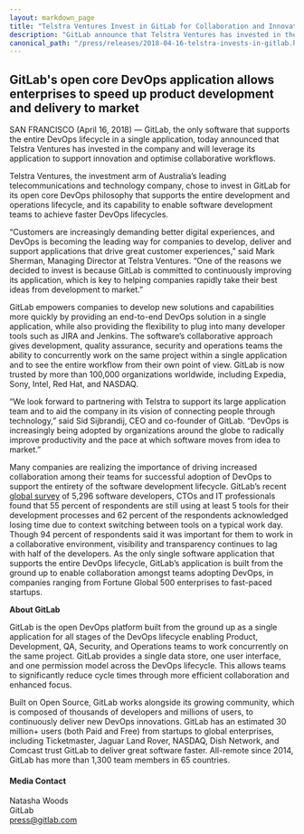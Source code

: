 ```yaml
---
layout: markdown_page
title: "Telstra Ventures Invest in GitLab for Collaboration and Innovation"
description: "GitLab announce that Telstra Ventures has invested in the company and will leverage its application to support innovation and optimise collaborative workflows."
canonical_path: "/press/releases/2018-04-16-telstra-invests-in-gitlab.html"
---
```


## GitLab's open core DevOps application allows enterprises to speed up product development and delivery to market
 
SAN FRANCISCO (April 16, 2018) — GitLab, the only software that supports the entire DevOps lifecycle in a single application, today announced that Telstra Ventures has invested in the company and will leverage its application to support innovation and optimise collaborative workflows.
 
Telstra Ventures, the investment arm of Australia’s leading telecommunications and technology company, chose to invest in GitLab for its open core DevOps philosophy that supports the entire development and operations lifecycle, and its capability to enable software development teams to achieve faster DevOps lifecycles.
 
“Customers are increasingly demanding better digital experiences, and DevOps is becoming the leading way for companies to develop, deliver and support applications that drive great customer experiences,” said Mark Sherman, Managing Director at Telstra Ventures. “One of the reasons we decided to invest is because GitLab is committed to continuously improving its application, which is key to helping companies rapidly take their best ideas from development to market.”
 
GitLab empowers companies to develop new solutions and capabilities more quickly by providing an end-to-end DevOps solution in a single application, while also providing the flexibility to plug into many developer tools such as JIRA and Jenkins. The software’s collaborative approach gives development, quality assurance, security and operations teams the ability to concurrently work on the same project within a single application and to see the entire workflow from their own point of view. GitLab is now trusted by more than 100,000 organizations worldwide, including Expedia, Sony, Intel, Red Hat, and NASDAQ.
 
“We look forward to partnering with Telstra to support its large application team and to aid the company in its vision of connecting people through technology,” said Sid Sijbrandij, CEO and co-founder of GitLab. “DevOps is increasingly being adopted by organizations around the globe to radically improve productivity and the pace at which software moves from idea to market.”
 
Many companies are realizing the importance of driving increased collaboration among their teams for successful adoption of DevOps to support the entirety of the software development lifecycle. GitLab’s recent [global survey](/developer-survey/previous/2018/) of 5,296 software developers, CTOs and IT professionals found that 55 percent of respondents are still using at least 5 tools for their development processes and 62 percent of the respondents acknowledged losing time due to context switching between tools on a typical work day. Though 94 percent of respondents said it was important for them to work in a collaborative environment, visibility and transparency continues to lag with half of the developers. As the only single software application that supports the entire DevOps lifecycle, GitLab’s application is built from the ground up to enable collaboration amongst teams adopting DevOps, in companies ranging from Fortune Global 500 enterprises to fast-paced startups.

**About GitLab**

GitLab is the open DevOps platform built from the ground up as a single application for all stages of the DevOps lifecycle enabling Product, Development, QA, Security, and Operations teams to work concurrently on the same project. GitLab provides a single data store, one user interface, and one permission model across the DevOps lifecycle. This allows teams to significantly reduce cycle times through more efficient collaboration and enhanced focus.

Built on Open Source, GitLab works alongside its growing community, which is composed of thousands of developers and millions of users, to continuously deliver new DevOps innovations. GitLab has an estimated 30 million+ users (both Paid and Free) from startups to global enterprises, including Ticketmaster, Jaguar Land Rover, NASDAQ, Dish Network, and Comcast trust GitLab to deliver great software faster. All-remote since 2014, GitLab has more than 1,300 team members in 65 countries.



#### Media Contact
Natasha Woods
<br> 
GitLab
<br> 
press@gitlab.com
